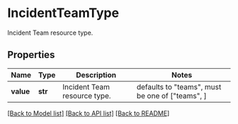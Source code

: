 # IncidentTeamType

Incident Team resource type.

## Properties
Name | Type | Description | Notes
------------ | ------------- | ------------- | -------------
**value** | **str** | Incident Team resource type. | defaults to "teams",  must be one of ["teams", ]

[[Back to Model list]](README.md#documentation-for-models) [[Back to API list]](README.md#documentation-for-api-endpoints) [[Back to README]](README.md)


